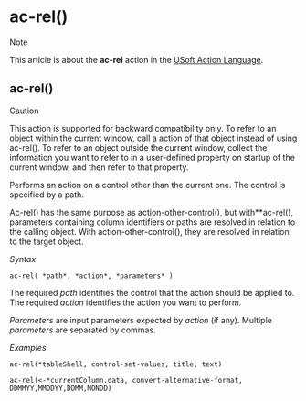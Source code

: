 # ac-rel()



> [!NOTE]
> This article is about the **ac-rel** action in the [USoft Action Language](/docs/Task%20flow/Action%20Language%20reference/USoft%20Action%20Language.md).

## **ac-rel()**

> [!CAUTION]
> This action is supported for backward compatibility only.
> To refer to an object within the current window, call a action of that object instead of using ac-rel(). To refer to an object outside the current window, collect the information you want to refer to in a user-defined property on startup of the current window, and then refer to that property.

Performs an action on a control other than the current one. The control is specified by a path.

Ac-rel() has the same purpose as action-other-control(), but with**ac-rel(), parameters containing column identifiers or paths are resolved in relation to the calling object. With action-other-control(), they are resolved in relation to the target object.

*Syntax*

```
ac-rel( *path*, *action*, *parameters* )
```

The required *path* identifies the control that the action should be applied to. The required *action* identifies the action you want to perform.

*Parameters* are input parameters expected by *action* (if any). Multiple *parameters* are separated by commas.

*Examples*

```
ac-rel(*tableShell, control-set-values, title, text)
```

```
ac-rel(<-*currentColumn.data, convert-alternative-format, DDMMYY,MMDDYY,DDMM,MONDD)
```

 